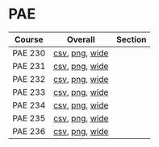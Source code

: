 # PAE

| Course | Overall | Section |
| ------ | ------- | ------- |
| PAE 230 | [csv](https://github.com/UCSD-Historical-Enrollment-Data/2025Winter/blob/main/overall/PAE%20230.csv), [png](https://raw.githubusercontent.com/UCSD-Historical-Enrollment-Data/2025Winter/main/plot_overall/PAE%20230.png), [wide](https://raw.githubusercontent.com/UCSD-Historical-Enrollment-Data/2025Winter/main/plot_overall_wide/PAE%20230.png) |  |
| PAE 231 | [csv](https://github.com/UCSD-Historical-Enrollment-Data/2025Winter/blob/main/overall/PAE%20231.csv), [png](https://raw.githubusercontent.com/UCSD-Historical-Enrollment-Data/2025Winter/main/plot_overall/PAE%20231.png), [wide](https://raw.githubusercontent.com/UCSD-Historical-Enrollment-Data/2025Winter/main/plot_overall_wide/PAE%20231.png) |  |
| PAE 232 | [csv](https://github.com/UCSD-Historical-Enrollment-Data/2025Winter/blob/main/overall/PAE%20232.csv), [png](https://raw.githubusercontent.com/UCSD-Historical-Enrollment-Data/2025Winter/main/plot_overall/PAE%20232.png), [wide](https://raw.githubusercontent.com/UCSD-Historical-Enrollment-Data/2025Winter/main/plot_overall_wide/PAE%20232.png) |  |
| PAE 233 | [csv](https://github.com/UCSD-Historical-Enrollment-Data/2025Winter/blob/main/overall/PAE%20233.csv), [png](https://raw.githubusercontent.com/UCSD-Historical-Enrollment-Data/2025Winter/main/plot_overall/PAE%20233.png), [wide](https://raw.githubusercontent.com/UCSD-Historical-Enrollment-Data/2025Winter/main/plot_overall_wide/PAE%20233.png) |  |
| PAE 234 | [csv](https://github.com/UCSD-Historical-Enrollment-Data/2025Winter/blob/main/overall/PAE%20234.csv), [png](https://raw.githubusercontent.com/UCSD-Historical-Enrollment-Data/2025Winter/main/plot_overall/PAE%20234.png), [wide](https://raw.githubusercontent.com/UCSD-Historical-Enrollment-Data/2025Winter/main/plot_overall_wide/PAE%20234.png) |  |
| PAE 235 | [csv](https://github.com/UCSD-Historical-Enrollment-Data/2025Winter/blob/main/overall/PAE%20235.csv), [png](https://raw.githubusercontent.com/UCSD-Historical-Enrollment-Data/2025Winter/main/plot_overall/PAE%20235.png), [wide](https://raw.githubusercontent.com/UCSD-Historical-Enrollment-Data/2025Winter/main/plot_overall_wide/PAE%20235.png) |  |
| PAE 236 | [csv](https://github.com/UCSD-Historical-Enrollment-Data/2025Winter/blob/main/overall/PAE%20236.csv), [png](https://raw.githubusercontent.com/UCSD-Historical-Enrollment-Data/2025Winter/main/plot_overall/PAE%20236.png), [wide](https://raw.githubusercontent.com/UCSD-Historical-Enrollment-Data/2025Winter/main/plot_overall_wide/PAE%20236.png) |  |
